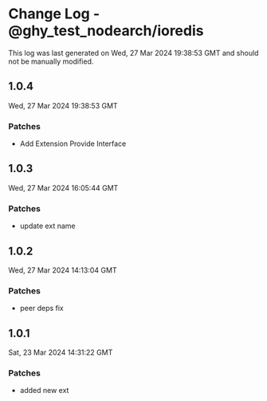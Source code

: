 # Change Log - @ghy_test_nodearch/ioredis

This log was last generated on Wed, 27 Mar 2024 19:38:53 GMT and should not be manually modified.

## 1.0.4
Wed, 27 Mar 2024 19:38:53 GMT

### Patches

- Add Extension Provide Interface

## 1.0.3
Wed, 27 Mar 2024 16:05:44 GMT

### Patches

- update ext name

## 1.0.2
Wed, 27 Mar 2024 14:13:04 GMT

### Patches

-  peer deps fix

## 1.0.1
Sat, 23 Mar 2024 14:31:22 GMT

### Patches

- added new ext

